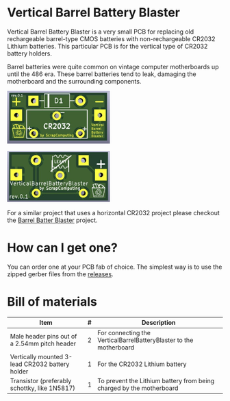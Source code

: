 # Vertical Barrel Battery Blaster

Vertical Barrel Battery Blaster is a very small PCB for replacing old rechargeable barrel-type CMOS batteries with non-rechargeable CR2032 Lithium batteries.
This particular PCB is for the vertical type of CR2032 battery holders.

Barrel batteries were quite common on vintage computer motherboards up until the 486 era.
These barrel batteries tend to leak, damaging the motherboard and the surrounding components.

<img src='img/VerticalBarrelBatteryBlaster_PCB_front.jpg' alt='Barrel Battery Blaster' width=240>
<p float="left">
<img src='img/VerticalBarrelBatteryBlaster_PCB_back.jpg' alt='Barrel Battery Blaster PCB' width=240>
</p>

For a similar project that uses a horizontal CR2032 project please checkout the [Barrel Batter Blaster](https://github.com/scrapcomputing/BarrelBatteryBlaster) project.

# How can I get one?

You can order one at your PCB fab of choice.
The simplest way is to use the zipped gerber files from the [releases](https://github.com/scrapcomputing/VerticalBarrelBatteryBlaster/releases).

# Bill of materials

Item                                           | #   | Description
-----------------------------------------------|-----|-----------------------------------------
Male header pins out of a 2.54mm pitch header  | 2   | For connecting the VerticalBarrelBatteryBlaster to the motherboard
Vertically mounted 3-lead CR2032 battery holder| 1   | For the CR2032 Lithium battery
Transistor (preferably schottky, like 1N5817)  | 1   | To prevent the Lithium battery from being charged by the motherboard

